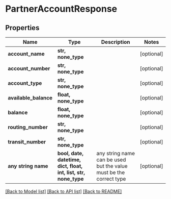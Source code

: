 # PartnerAccountResponse


## Properties
Name | Type | Description | Notes
------------ | ------------- | ------------- | -------------
**account_name** | **str, none_type** |  | [optional] 
**account_number** | **str, none_type** |  | [optional] 
**account_type** | **str, none_type** |  | [optional] 
**available_balance** | **float, none_type** |  | [optional] 
**balance** | **float, none_type** |  | [optional] 
**routing_number** | **str, none_type** |  | [optional] 
**transit_number** | **str, none_type** |  | [optional] 
**any string name** | **bool, date, datetime, dict, float, int, list, str, none_type** | any string name can be used but the value must be the correct type | [optional]

[[Back to Model list]](../README.md#documentation-for-models) [[Back to API list]](../README.md#documentation-for-api-endpoints) [[Back to README]](../README.md)


